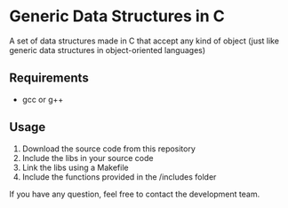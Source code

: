 Generic Data Structures in C
======
A set of data structures made in C that accept any kind of object (just like generic data structures in object-oriented languages)

Requirements
------
* gcc or g++

Usage
------
1. Download the source code from this repository
2. Include the libs in your source code
3. Link the libs using a Makefile
4. Include the functions provided in the /includes folder

If you have any question, feel free to contact the development team.
